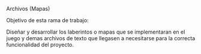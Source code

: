Archivos (Mapas)

Objetivo de esta rama de trabajo:

Diseñar y desarrollar los laberintos o mapas que se implementaran en el juego
y demas archivos de texto que llegasen a necesitarse para la correcta
funcionalidad del proyecto.
